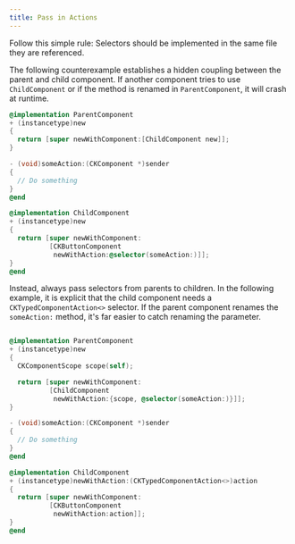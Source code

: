 ```yaml
---
title: Pass in Actions
---
```

Follow this simple rule: Selectors should be implemented in the same file they are referenced.

The following counterexample establishes a hidden coupling between the parent and child component. If another component tries to use `ChildComponent` or if the method is renamed in `ParentComponent`, it will crash at runtime.

```objectivec redhighlight
@implementation ParentComponent
+ (instancetype)new
{
  return [super newWithComponent:[ChildComponent new]];
}

- (void)someAction:(CKComponent *)sender
{
  // Do something
}
@end

@implementation ChildComponent
+ (instancetype)new
{
  return [super newWithComponent:
          [CKButtonComponent
           newWithAction:@selector(someAction:)]];
}
@end
```

Instead, always pass selectors from parents to children. In the following example, it is explicit that the child component needs a `CKTypedComponentAction<>` selector. If the parent component renames the `someAction:` method, it's far easier to catch renaming the parameter.

```objectivec highlight

@implementation ParentComponent
+ (instancetype)new
{
  CKComponentScope scope(self);

  return [super newWithComponent:
          [ChildComponent
           newWithAction:{scope, @selector(someAction:)}]];
}

- (void)someAction:(CKComponent *)sender
{
  // Do something
}
@end

@implementation ChildComponent
+ (instancetype)newWithAction:(CKTypedComponentAction<>)action
{
  return [super newWithComponent:
          [CKButtonComponent
           newWithAction:action]];
}
@end
```
